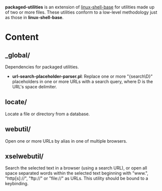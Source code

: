 
**packaged-utilities** is an extension of [linux-shell-base][linux-shell-base] for utilities made up of two or more files. These utilities conform to a low-level methodology just as those in **linux-shell-base**.

# Content

## _global/

Dependencies for packaged utilities.

* **url-search-placeholder-parser.pl**: Replace one or more "{search\D}" placeholders in one or more URLs with a search query, where D is the URL's space delimiter.

## locate/

Locate a file or directory from a database.

## webutil/

Open one or more URLs by alias in one of multiple browsers.

## xselwebutil/

Search the selected text in a browser (using a search URL), or open all space separated words within the selected text beginning with "www.", "http[s]://", "ftp://" or "file://" as URLs. This utility should be bound to a keybinding.


[linux-shell-base]: https://github.com/linux-shell-base/linux-shell-base
